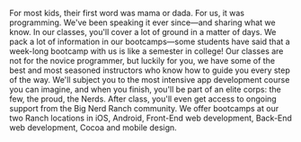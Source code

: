 For most kids, their first word was mama or dada. For us, it was programming. We've been speaking it ever since—and sharing what we know.
In our classes, you'll cover a lot of ground in a matter of days. We pack a lot of information in our bootcamps—some students have said that a week-long bootcamp with us is like a semester in college! Our classes are not for the novice programmer, but luckily for you, we have some of the best and most seasoned instructors who know how to guide you every step of the way. We'll subject you to the most intensive app development course you can imagine, and when you finish, you'll be part of an elite corps: the few, the proud, the Nerds. After class, you'll even get access to ongoing support from the Big Nerd Ranch community.
We offer bootcamps at our two Ranch locations in iOS, Android, Front-End web development, Back-End web development, Cocoa and mobile design.
